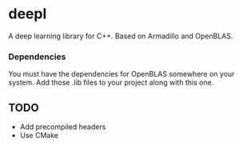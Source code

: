 # deepl

A deep learning library for C++. Based on Armadillo and OpenBLAS.

### Dependencies

You must have the dependencies for OpenBLAS somewhere on your system. Add those .lib files to your project along with this one.


## TODO

- Add precompiled headers
- Use CMake